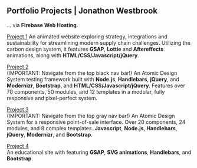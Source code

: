 ## Portfolio Projects | Jonathon Westbrook

... via **Firebase Web Hosting**. 

[Project 1](https://www.ibm.com/services/resources/business/supply-chain.html) An animated website exploring strategy, integrations and sustainability for streamlining modern supply chain challenges. Utilizing the carbon design system, it features **GSAP**, **Lottie** and **Aftereffects** animations, along with **HTML/CSS/Javascript/jQuery**. 

[Project 2](https://jonwest-cc080.web.app/icsc/?p=templates-T01-Home)                                                     
(IMPORTANT: Navigate from the top black nav bar!) An Atomic Design System testing framework built with  **Node.js**, **Handlebars**, **jQuery**, and **Modernizr**, **Bootstrap**, and **HTML/CSS/Javascript/jQuery**. Features over 70 components, 50 modules, and 12 templates in a modular, fully responsive and pixel-perfect system. 

[Project 3](https://jonwest-cc080.web.app/cardx/?p=Templates-T02-Home)                                                     
(IMPORTANT: Navigate from the top gray nav bar!) An Atomic Design System for a responsive point-of-sale interface. Over 20 components, 24 modules, and 8 complex templates. **Javascript**, **Node.js**, **Handlebars**, **jQuery**, **Modernizr**, and **Bootstrap**. 

[Project 4](https://www.futuresfundamentals.org/)                                                     
An educational site with featuring **GSAP**, **SVG animations**, **Handlebars**, and **Bootstrap**. 






